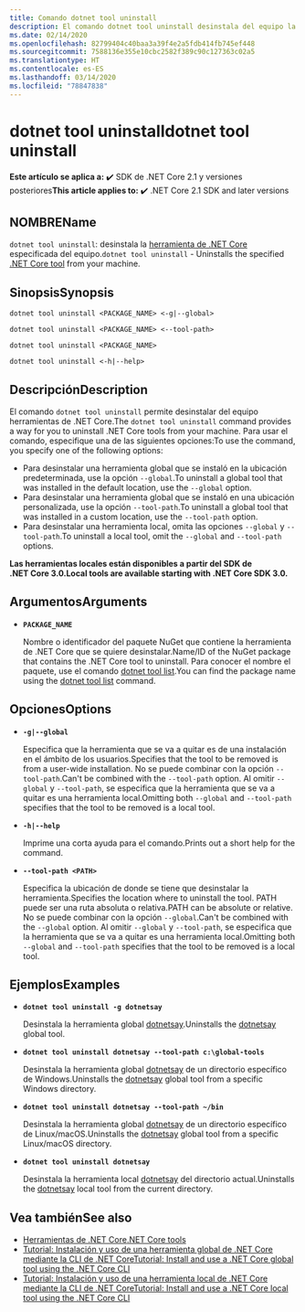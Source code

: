 ```yaml
---
title: Comando dotnet tool uninstall
description: El comando dotnet tool uninstall desinstala del equipo la herramienta especificada de .NET Core.
ms.date: 02/14/2020
ms.openlocfilehash: 82799404c40baa3a39f4e2a5fdb414fb745ef448
ms.sourcegitcommit: 7588136e355e10cbc2582f389c90c127363c02a5
ms.translationtype: HT
ms.contentlocale: es-ES
ms.lasthandoff: 03/14/2020
ms.locfileid: "78847838"
---
```

# <a name="dotnet-tool-uninstall"></a><span data-ttu-id="a8ba1-103">dotnet tool uninstall</span><span class="sxs-lookup"><span data-stu-id="a8ba1-103">dotnet tool uninstall</span></span>

<span data-ttu-id="a8ba1-104">**Este artículo se aplica a:** ✔️ SDK de .NET Core 2.1 y versiones posteriores</span><span class="sxs-lookup"><span data-stu-id="a8ba1-104">**This article applies to:** ✔️ .NET Core 2.1 SDK and later versions</span></span>

## <a name="name"></a><span data-ttu-id="a8ba1-105">NOMBRE</span><span class="sxs-lookup"><span data-stu-id="a8ba1-105">Name</span></span>

<span data-ttu-id="a8ba1-106">`dotnet tool uninstall`: desinstala la [herramienta de .NET Core](global-tools.md) especificada del equipo.</span><span class="sxs-lookup"><span data-stu-id="a8ba1-106">`dotnet tool uninstall` - Uninstalls the specified [.NET Core tool](global-tools.md) from your machine.</span></span>

## <a name="synopsis"></a><span data-ttu-id="a8ba1-107">Sinopsis</span><span class="sxs-lookup"><span data-stu-id="a8ba1-107">Synopsis</span></span>

```dotnetcli
dotnet tool uninstall <PACKAGE_NAME> <-g|--global>

dotnet tool uninstall <PACKAGE_NAME> <--tool-path>

dotnet tool uninstall <PACKAGE_NAME>

dotnet tool uninstall <-h|--help>
```

## <a name="description"></a><span data-ttu-id="a8ba1-108">Descripción</span><span class="sxs-lookup"><span data-stu-id="a8ba1-108">Description</span></span>

<span data-ttu-id="a8ba1-109">El comando `dotnet tool uninstall` permite desinstalar del equipo herramientas de .NET Core.</span><span class="sxs-lookup"><span data-stu-id="a8ba1-109">The `dotnet tool uninstall` command provides a way for you to uninstall .NET Core tools from your machine.</span></span> <span data-ttu-id="a8ba1-110">Para usar el comando, especifique una de las siguientes opciones:</span><span class="sxs-lookup"><span data-stu-id="a8ba1-110">To use the command, you specify one of the following options:</span></span>

* <span data-ttu-id="a8ba1-111">Para desinstalar una herramienta global que se instaló en la ubicación predeterminada, use la opción `--global`.</span><span class="sxs-lookup"><span data-stu-id="a8ba1-111">To uninstall a global tool that was installed in the default location, use the `--global` option.</span></span>
* <span data-ttu-id="a8ba1-112">Para desinstalar una herramienta global que se instaló en una ubicación personalizada, use la opción `--tool-path`.</span><span class="sxs-lookup"><span data-stu-id="a8ba1-112">To uninstall a global tool that was installed in a custom location,  use the `--tool-path` option.</span></span>
* <span data-ttu-id="a8ba1-113">Para desinstalar una herramienta local, omita las opciones `--global` y `--tool-path`.</span><span class="sxs-lookup"><span data-stu-id="a8ba1-113">To uninstall a local tool, omit the `--global` and `--tool-path` options.</span></span>

<span data-ttu-id="a8ba1-114">**Las herramientas locales están disponibles a partir del SDK de .NET Core 3.0.**</span><span class="sxs-lookup"><span data-stu-id="a8ba1-114">**Local tools are available starting with .NET Core SDK 3.0.**</span></span>

## <a name="arguments"></a><span data-ttu-id="a8ba1-115">Argumentos</span><span class="sxs-lookup"><span data-stu-id="a8ba1-115">Arguments</span></span>

- **`PACKAGE_NAME`**

  <span data-ttu-id="a8ba1-116">Nombre o identificador del paquete NuGet que contiene la herramienta de .NET Core que se quiere desinstalar.</span><span class="sxs-lookup"><span data-stu-id="a8ba1-116">Name/ID of the NuGet package that contains the .NET Core tool to uninstall.</span></span> <span data-ttu-id="a8ba1-117">Para conocer el nombre el paquete, use el comando [dotnet tool list](dotnet-tool-list.md).</span><span class="sxs-lookup"><span data-stu-id="a8ba1-117">You can find the package name using the [dotnet tool list](dotnet-tool-list.md) command.</span></span>

## <a name="options"></a><span data-ttu-id="a8ba1-118">Opciones</span><span class="sxs-lookup"><span data-stu-id="a8ba1-118">Options</span></span>

- **`-g|--global`**

  <span data-ttu-id="a8ba1-119">Especifica que la herramienta que se va a quitar es de una instalación en el ámbito de los usuarios.</span><span class="sxs-lookup"><span data-stu-id="a8ba1-119">Specifies that the tool to be removed is from a user-wide installation.</span></span> <span data-ttu-id="a8ba1-120">No se puede combinar con la opción `--tool-path`.</span><span class="sxs-lookup"><span data-stu-id="a8ba1-120">Can't be combined with the `--tool-path` option.</span></span> <span data-ttu-id="a8ba1-121">Al omitir `--global` y `--tool-path`, se especifica que la herramienta que se va a quitar es una herramienta local.</span><span class="sxs-lookup"><span data-stu-id="a8ba1-121">Omitting both `--global` and `--tool-path` specifies that the tool to be removed is a local tool.</span></span>

- **`-h|--help`**

  <span data-ttu-id="a8ba1-122">Imprime una corta ayuda para el comando.</span><span class="sxs-lookup"><span data-stu-id="a8ba1-122">Prints out a short help for the command.</span></span>

- **`--tool-path <PATH>`**

  <span data-ttu-id="a8ba1-123">Especifica la ubicación de donde se tiene que desinstalar la herramienta.</span><span class="sxs-lookup"><span data-stu-id="a8ba1-123">Specifies the location where to uninstall the tool.</span></span> <span data-ttu-id="a8ba1-124">PATH puede ser una ruta absoluta o relativa.</span><span class="sxs-lookup"><span data-stu-id="a8ba1-124">PATH can be absolute or relative.</span></span> <span data-ttu-id="a8ba1-125">No se puede combinar con la opción `--global`.</span><span class="sxs-lookup"><span data-stu-id="a8ba1-125">Can't be combined with the `--global` option.</span></span> <span data-ttu-id="a8ba1-126">Al omitir `--global` y `--tool-path`, se especifica que la herramienta que se va a quitar es una herramienta local.</span><span class="sxs-lookup"><span data-stu-id="a8ba1-126">Omitting both `--global` and `--tool-path` specifies that the tool to be removed is a local tool.</span></span>

## <a name="examples"></a><span data-ttu-id="a8ba1-127">Ejemplos</span><span class="sxs-lookup"><span data-stu-id="a8ba1-127">Examples</span></span>

- **`dotnet tool uninstall -g dotnetsay`**

  <span data-ttu-id="a8ba1-128">Desinstala la herramienta global [dotnetsay](https://www.nuget.org/packages/dotnetsay/).</span><span class="sxs-lookup"><span data-stu-id="a8ba1-128">Uninstalls the [dotnetsay](https://www.nuget.org/packages/dotnetsay/) global tool.</span></span>

- **`dotnet tool uninstall dotnetsay --tool-path c:\global-tools`**

  <span data-ttu-id="a8ba1-129">Desinstala la herramienta global [dotnetsay](https://www.nuget.org/packages/dotnetsay/) de un directorio específico de Windows.</span><span class="sxs-lookup"><span data-stu-id="a8ba1-129">Uninstalls the [dotnetsay](https://www.nuget.org/packages/dotnetsay/) global tool from a specific Windows directory.</span></span>

- **`dotnet tool uninstall dotnetsay --tool-path ~/bin`**

  <span data-ttu-id="a8ba1-130">Desinstala la herramienta global [dotnetsay](https://www.nuget.org/packages/dotnetsay/) de un directorio específico de Linux/macOS.</span><span class="sxs-lookup"><span data-stu-id="a8ba1-130">Uninstalls the [dotnetsay](https://www.nuget.org/packages/dotnetsay/) global tool from a specific Linux/macOS directory.</span></span>

- **`dotnet tool uninstall dotnetsay`**

  <span data-ttu-id="a8ba1-131">Desinstala la herramienta local [dotnetsay](https://www.nuget.org/packages/dotnetsay/) del directorio actual.</span><span class="sxs-lookup"><span data-stu-id="a8ba1-131">Uninstalls the [dotnetsay](https://www.nuget.org/packages/dotnetsay/) local tool from the current directory.</span></span>

## <a name="see-also"></a><span data-ttu-id="a8ba1-132">Vea también</span><span class="sxs-lookup"><span data-stu-id="a8ba1-132">See also</span></span>

- [<span data-ttu-id="a8ba1-133">Herramientas de .NET Core</span><span class="sxs-lookup"><span data-stu-id="a8ba1-133">.NET Core tools</span></span>](global-tools.md)
- [<span data-ttu-id="a8ba1-134">Tutorial: Instalación y uso de una herramienta global de .NET Core mediante la CLI de .NET Core</span><span class="sxs-lookup"><span data-stu-id="a8ba1-134">Tutorial: Install and use a .NET Core global tool using the .NET Core CLI</span></span>](global-tools-how-to-use.md)
- [<span data-ttu-id="a8ba1-135">Tutorial: Instalación y uso de una herramienta local de .NET Core mediante la CLI de .NET Core</span><span class="sxs-lookup"><span data-stu-id="a8ba1-135">Tutorial: Install and use a .NET Core local tool using the .NET Core CLI</span></span>](local-tools-how-to-use.md)
